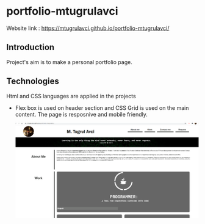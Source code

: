 # portfolio-mtugrulavci

Website link : https://mtugrulavci.github.io/portfolio-mtugrulavci/

## Introduction

Project's aim is to make a personal portfolio page.

## Technologies

Html and CSS languages are applied in the projects

- Flex box is used on header section and CSS Grid is used on the main content. The page is resposnive and mobile friendly.

  ![website Image](./assets/images/pageImage.png)
